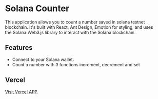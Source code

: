 # Solana Counter

This application allows you to count a number saved in solana testnet blockchain. It's built with React, Ant Design, Emotion for styling, and uses the Solana Web3.js library to interact with the Solana blockchain.

## Features

- Connect to your Solana wallet.
- Count a number with 3 functions increment, decrement and set

## Vercel

[Visit Vercel APP]().
